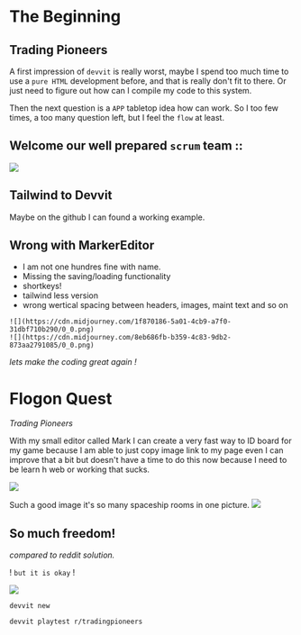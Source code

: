 # The Beginning

## Trading Pioneers
A first impression of `devvit` is really worst, maybe I spend too much time to use a `pure HTML` development before, and that is really don't fit to there. Or just need to figure out how can I compile my code to this system.

Then the next question is a  `APP` tabletop idea how can work. So I too few times, a too many question left, but I feel the `flow` at least.

## Welcome our well prepared `scrum` team ::
![](https://cdn.midjourney.com/d7a062fb-cf37-4ae2-8131-04803ea935ff/0_0.png)

## Tailwind to Devvit
Maybe on the github I can found a working example.

## Wrong with MarkerEditor
- I am not one hundres fine with name.
- Missing the saving/loading functionality
- shortkeys!
- tailwind less version
- wrong wertical spacing between headers, images, maint text and so on

```
![](https://cdn.midjourney.com/1f870186-5a01-4cb9-a7f0-31dbf710b290/0_0.png)
![](https://cdn.midjourney.com/8eb686fb-b359-4c83-9db2-873aa2791085/0_0.png)
```

_lets make the coding great again !_

# Flogon Quest
_Trading Pioneers_

With my small editor called Mark I can create a very fast way to ID board for my game because I am able to just copy image link to my page even I can improve that a bit but doesn't have a time to do this now because I need to be learn h web or working that sucks.

![](https://cdn.midjourney.com/797526a3-ba18-4b6a-b681-7678d46c3b77/0_2.png)

Such a good image it's so many spaceship rooms in one picture.
![](https://cdn.midjourney.com/797526a3-ba18-4b6a-b681-7678d46c3b77/0_1.png)

## So much freedom!
_compared to reddit solution._

! `but it is okay` !

![](https://cdn.midjourney.com/13c7beb0-de41-4cce-b844-a92f88d81ea3/0_0.png)

```
devvit new

devvit playtest r/tradingpioneers
```
